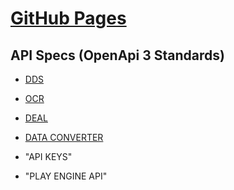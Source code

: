 # [GitHub Pages](https://online-bridge-hackathon.github.io/data-formats/)

## API Specs (OpenApi 3 Standards)


* [DDS](https://online-bridge-hackathon.github.io/data-formats/docs/dds/ "DDS API")

* [OCR](https://online-bridge-hackathon.github.io/data-formats/docs/ocr/ "OCR API")

* [DEAL](https://online-bridge-hackathon.github.io/data-formats/docs/deal/ "DEAL API")

* [DATA CONVERTER](https://online-bridge-hackathon.github.io/data-formats/docs/data-converter/ "DATA CONVERTER API")

* "API KEYS"

* "PLAY ENGINE API"
